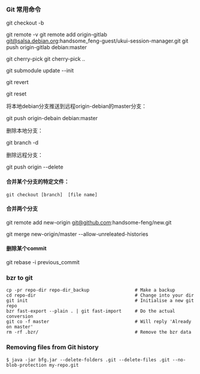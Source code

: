 ### Git 常用命令
git checkout -b <branch-name>

git remote -v
git remote add origin-gitlab git@salsa.debian.org:handsome_feng-guest/ukui-session-manager.git
git push origin-gitlab debian:master

git cherry-pick <commit-id>
git cherry-pick <start-commit-id>..<end-commit-id>

git submodule update --init

git revert <commit-id>

git reset



将本地debian分支推送到远程origin-debian的master分支：

git push origin-debain debian:master



删除本地分支：

git branch -d <branchName>

删除远程分支：

git push origin --delete <branchName>

#### 合并某个分支的特定文件：

`git checkout [branch]  [file name]`

#### 合并两个分支

git remote add new-origin git@github.com:handsome-feng/new.git

git merge new-origin/master --allow-unreleated-histories

#### 删除某个commit

git rebase -i previous_commit

### bzr to git

```
cp -pr repo-dir repo-dir_backup                 # Make a backup
cd repo-dir                                     # Change into your dir
git init                                        # Initialise a new git repo
bzr fast-export --plain . | git fast-import     # Do the actual conversion
git co -f master                                # Will reply 'Already on master'
rm -rf .bzr/                                    # Remove the bzr data
```



### Removing files from Git history

`$ java -jar bfg.jar --delete-folders .git --delete-files .git --no-blob-protection my-repo.git`